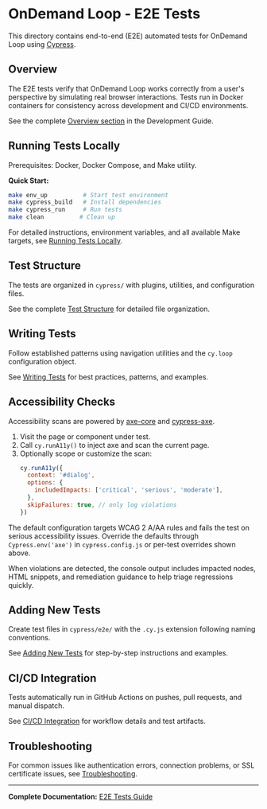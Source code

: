 # OnDemand Loop - E2E Tests

This directory contains end-to-end (E2E) automated tests for OnDemand Loop using [Cypress](https://cypress.io).

## Overview

The E2E tests verify that OnDemand Loop works correctly from a user's perspective by simulating real browser interactions. Tests run in Docker containers for consistency across development and CI/CD environments.

See the complete [Overview section](https://iqss.github.io/ondemand-loop/development_guide/e2e_tests/#overview) in the Development Guide.

## Running Tests Locally

Prerequisites: Docker, Docker Compose, and Make utility.

**Quick Start:**
```bash
make env_up          # Start test environment
make cypress_build   # Install dependencies  
make cypress_run     # Run tests
make clean          # Clean up
```

For detailed instructions, environment variables, and all available Make targets, see [Running Tests Locally](https://iqss.github.io/ondemand-loop/development_guide/e2e_tests/#running-tests-locally).

## Test Structure

The tests are organized in `cypress/` with plugins, utilities, and configuration files.

See the complete [Test Structure](https://iqss.github.io/ondemand-loop/development_guide/e2e_tests/#test-structure) for detailed file organization.

## Writing Tests

Follow established patterns using navigation utilities and the `cy.loop` configuration object.

See [Writing Tests](https://iqss.github.io/ondemand-loop/development_guide/e2e_tests/#writing-tests) for best practices, patterns, and examples.

## Accessibility Checks

Accessibility scans are powered by [axe-core](https://github.com/dequelabs/axe-core) and [cypress-axe](https://github.com/component-driven/cypress-axe).

1. Visit the page or component under test.
2. Call `cy.runA11y()` to inject axe and scan the current page.
3. Optionally scope or customize the scan:
   ```js
   cy.runA11y({
     context: '#dialog',
     options: {
       includedImpacts: ['critical', 'serious', 'moderate'],
     },
     skipFailures: true, // only log violations
   })
   ```

The default configuration targets WCAG 2 A/AA rules and fails the test on serious accessibility issues. Override the defaults through `Cypress.env('axe')` in `cypress.config.js` or per-test overrides shown above.

When violations are detected, the console output includes impacted nodes, HTML snippets, and remediation guidance to help triage regressions quickly.

## Adding New Tests

Create test files in `cypress/e2e/` with the `.cy.js` extension following naming conventions.

See [Adding New Tests](https://iqss.github.io/ondemand-loop/development_guide/e2e_tests/#adding-new-tests) for step-by-step instructions and examples.

## CI/CD Integration

Tests automatically run in GitHub Actions on pushes, pull requests, and manual dispatch.

See [CI/CD Integration](https://iqss.github.io/ondemand-loop/development_guide/e2e_tests/#cicd-integration) for workflow details and test artifacts.

## Troubleshooting

For common issues like authentication errors, connection problems, or SSL certificate issues, see [Troubleshooting](https://iqss.github.io/ondemand-loop/development_guide/e2e_tests/#troubleshooting).

---

**Complete Documentation:** [E2E Tests Guide](https://iqss.github.io/ondemand-loop/development_guide/e2e_tests/)